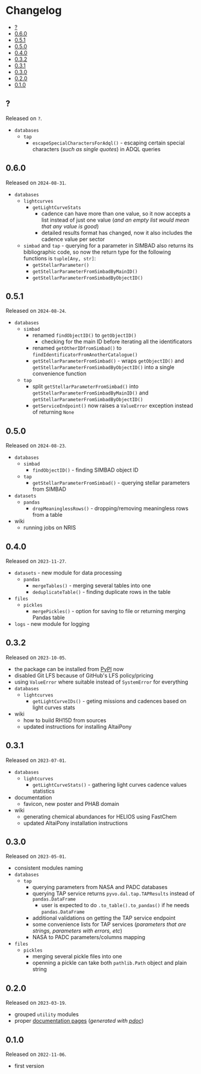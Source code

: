 # Changelog

<!-- MarkdownTOC -->

- [?](#)
- [0.6.0](#060)
- [0.5.1](#051)
- [0.5.0](#050)
- [0.4.0](#040)
- [0.3.2](#032)
- [0.3.1](#031)
- [0.3.0](#030)
- [0.2.0](#020)
- [0.1.0](#010)

<!-- /MarkdownTOC -->

## ?

Released on `?`.

- `databases`
    + `tap`
        * `escapeSpecialCharactersForAdql()` - escaping certain special characters (*such as single quotes*) in ADQL queries

## 0.6.0

Released on `2024-08-31`.

- `databases`
    + `lightcurves`
        * `getLightCurveStats`
            - cadence can have more than one value, so it now accepts a list instead of just one value (*and an empty list would mean that any value is good*)
            - detailed results format has changed, now it also includes the cadence value per sector
    + `simbad` and `tap` - querying for a parameter in SIMBAD also returns its bibliographic code, so now the return type for the following functions is `tuple[Any, str]`:
        * `getStellarParameter()`
        * `getStellarParameterFromSimbadByMainID()`
        * `getStellarParameterFromSimbadByObjectID()`

## 0.5.1

Released on `2024-08-24`.

- `databases`
    + `simbad`
        * renamed `findObjectID()` to `getObjectID()`
            - checking for the main ID before iterating all the identificators
        * renamed `getOtherIDfromSimbad()` to `findIdentificatorFromAnotherCatalogue()`
        * `getStellarParameterFromSimbad()` - wraps `getObjectID()` and `getStellarParameterFromSimbadByObjectID()` into a single convenience function
    + `tap`
        * split `getStellarParameterFromSimbad()` into `getStellarParameterFromSimbadByMainID()` and `getStellarParameterFromSimbadByObjectID()`
        * `getServiceEndpoint()` now raises a `ValueError` exception instead of returning `None`

## 0.5.0

Released on `2024-08-23`.

- `databases`
    + `simbad`
        * `findObjectID()` - finding SIMBAD object ID
    + `tap`
        * `getStellarParameterFromSimbad()` - querying stellar parameters from SIMBAD
- `datasets`
    + `pandas`
        * `dropMeaninglessRows()` - dropping/removing meaningless rows from a table
- wiki
    + running jobs on NRIS

## 0.4.0

Released on `2023-11-27`.

- `datasets` - new module for data processing
    + `pandas`
        * `mergeTables()` - merging several tables into one
        * `deduplicateTable()` - finding duplicate rows in the table
- `files`
    + `pickles`
        * `mergePickles()` - option for saving to file or returning merging Pandas table
- `logs` - new module for logging

## 0.3.2

Released on `2023-10-05`.

- the package can be installed from [PyPI](https://pypi.org/project/uio-exoplanet-group/) now
- disabled Git LFS because of GitHub's LFS policy/pricing
- using `ValueError` where suitable instead of `SystemError` for everything
- `databases`
    + `lightcurves`
        * `getLightCurveIDs()` - geting missions and cadences based on light curves stats
- wiki
    + how to build RH15D from sources
    + updated instructions for installing AltaiPony

## 0.3.1

Released on `2023-07-01`.

- `databases`
    + `lightcurves`
        * `getLightCurveStats()` - gathering light curves cadence values statistics
- documentation
    + favicon, new poster and PHAB domain
- wiki
    + generating chemical abundances for HELIOS using FastChem
    + updated AltaiPony installation instructions

## 0.3.0

Released on `2023-05-01`.

- consistent modules naming
- `databases`
    + `tap`
        * querying parameters from NASA and PADC databases
        * querying TAP service returns `pyvo.dal.tap.TAPResults` instead of `pandas.DataFrame`
            - user is expected to do `.to_table().to_pandas()` if he needs `pandas.DataFrame`
        * additional validations on getting the TAP service endpoint
        * some convenience lists for TAP services (*parameters that are strings, parameters with errors, etc*)
        * NASA to PADC parameters/columns mapping
- `files`
    + `pickles`
        * merging several pickle files into one
        * openning a pickle can take both `pathlib.Path` object and plain string

## 0.2.0

Released on `2023-03-19`.

- grouped `utility` modules
- proper [documentation pages](https://uio.decovar.dev/) (*generated with [pdoc](https://pdoc.dev)*)

## 0.1.0

Released on `2022-11-06`.

- first version
